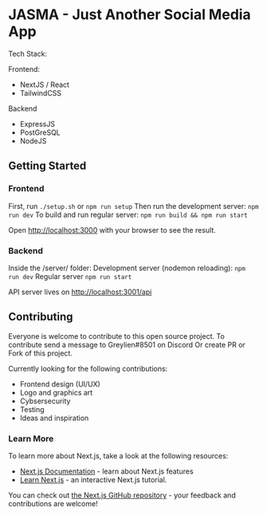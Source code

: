 # JASMA - Just Another Social Media App

Tech Stack:

Frontend:
- NextJS / React
- TailwindCSS

Backend
- ExpressJS
- PostGreSQL
- NodeJS

## Getting Started

### Frontend

First, run `./setup.sh` or `npm run setup`
Then run the development server:
`npm run dev`
To build and run regular server:
`npm run build && npm run start`

Open [http://localhost:3000](http://localhost:3000) with your browser to see the result.

### Backend

Inside the /server/ folder:
Development server (nodemon reloading):
`npm run dev`
Regular server
`npm run start`

API server lives on [http://localhost:3001/api](http://localhost:3001/api)

## Contributing

Everyone is welcome to contribute to this open source project.
To contribute send a message to Greylien#8501 on Discord
Or create PR or Fork of this project.

Currently looking for the following contributions:
 - Frontend design (UI/UX)
 - Logo and graphics art
 - Cybsersecurity
 - Testing
 - Ideas and inspiration

### Learn More

To learn more about Next.js, take a look at the following resources:

- [Next.js Documentation](https://nextjs.org/docs) - learn about Next.js features
- [Learn Next.js](https://nextjs.org/learn) - an interactive Next.js tutorial.

You can check out [the Next.js GitHub repository](https://github.com/vercel/next.js/) - your feedback and contributions are welcome!